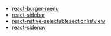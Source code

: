 - [react-burger-menu](https://github.com/negomi/react-burger-menu)
- [react-sidebar](https://github.com/balloob/react-sidebar)
- [react-native-selectablesectionlistview](https://github.com/johanneslumpe/react-native-selectablesectionlistview)
- [react-sidenav](https://github.com/wmira/react-sidenav)
